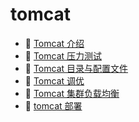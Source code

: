 # tomcat

* 📄 [Tomcat 介绍](tomcat/Tomcat%20介绍.md)
* 📄 [Tomcat 压力测试](tomcat/Tomcat%20压力测试.md)
* 📄 [Tomcat 目录与配置文件](tomcat/Tomcat%20目录与配置文件.md)
* 📄 [Tomcat 调优](tomcat/Tomcat%20调优.md)
* 📄 [Tomcat 集群负载均衡](tomcat/Tomcat%20集群负载均衡.md)
* 📄 [tomcat 部署](tomcat/tomcat%20部署.md)

‍
